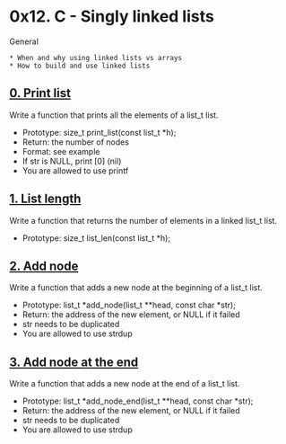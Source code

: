 # 0x12. C - Singly linked lists
General

	* When and why using linked lists vs arrays
	* How to build and use linked lists

## [0. Print list](0-print_list.c "print_list")
Write a function that prints all the elements of a list_t list.

* Prototype: size_t print_list(const list_t *h);
* Return: the number of nodes
* Format: see example
* If str is NULL, print [0] (nil)
* You are allowed to use printf

## [1. List length](1-list_len.c "len")
Write a function that returns the number of elements in a linked list_t list.

* Prototype: size_t list_len(const list_t *h);

## [2. Add node](2-add_node.c "add")
Write a function that adds a new node at the beginning of a list_t list.

* Prototype: list_t *add_node(list_t **head, const char *str);
* Return: the address of the new element, or NULL if it failed
* str needs to be duplicated
* You are allowed to use strdup

## [3. Add node at the end](3-add_node_end.c "add_end")
Write a function that adds a new node at the end of a list_t list.

* Prototype: list_t *add_node_end(list_t **head, const char *str);
* Return: the address of the new element, or NULL if it failed
* str needs to be duplicated
* You are allowed to use strdup

